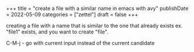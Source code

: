 +++
title = "create a file with a similar name in emacs with avy"
publishDate = 2022-05-09
categories = ["zettel"]
draft = false
+++

creating a file with a name that is similar to the one that already exists
ex. "file1" exists, and you want to create "file".

C-M-j - go with current input instead of the current candidate
